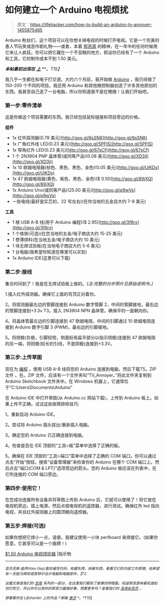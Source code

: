 # 如何建立一个 Arduino 电视烦扰

> 原文：<https://lifehacker.com/how-to-build-an-arduino-tv-annoyer-1455875485>

Arduino 粉丝们，这个项目可以在你想关掉电视的时候打开电视。它是一个完美的愚人节玩笑或恶作剧礼物——或者，本着 [邪恶周](http://lifehacker.com/tag/evil-week) 的精神，在一年中的任何时候用它来让人疯狂。你可以把它藏在一个不显眼的地方，假设你已经有了一个 Arduino 和工具，它的制作成本不到 1.50 美元。



***本帖最初出现在*** [***上***](http://www.instructables.com/id/150-Arduino-TV-Annoyer-Turns-TVs-on-when-you-/?ALLSTEPS) ***。*T15】**

我几乎一生都在和电子打交道。大约六个月前，我开始做 [Arduino](https://lifehacker.com/getting-started-with-arduino-electronics-hacking-5752663) ，我已经做了 150-200 个不同的项目。我还用 Arduino 和其他微控制器创造了许多其他原创的东西。我甚至自己造了一台电脑，所以你知道我不是在瞎搞！让我们开始吧。

### 第一步:零件清单

这是你做这个项目需要的东西。我已经包括鼠标链接和项目旁边的价格。

**组件**

*   1x 红外探测器(0.78 美元)[http://goo.gl/6sSN6](http://goo.gl/6sSN6)
*   1x 广角红外线 LED(0.23 美元)[http://goo.gl/5PFlS](http://goo.gl/5PFlS)
*   1x 窄角红外 LED(0.23 美元)[http://goo.gl/67sCf](http://goo.gl/67sCf)
*   1 个 2N3904 PNP 晶体管(或同等产品)(0.08 美元)[http://goo.gl/XD3jI](http://goo.gl/XD3jI)
*   1x 10 欧姆电阻器(棕色、黑色、黑色、金色)(0.05 美元)[http://goo.gl/UiKDs](http://goo.gl/UiKDs)
*   1x 47 欧姆电阻器(黄色、紫色、黑色、金色)($ 0.10)[http://goo.gl/89jXQ](http://goo.gl/89jXQ)
*   1x Arduino Uno(或同等产品)(25.00 美元)[http://goo.gl/p9wVs](http://goo.gl/p9wVs)
*   一些电线(最好是实芯的，22 号左右)(在你当地的五金店大约 7-8 美元)

**工具**

*   1 根 USB A-B 线(用于 Arduino 编程)($ 2.95)[http://goo.gl/3f6rx](http://goo.gl/3f6rx)
*   1 个烙铁(可选)(在您当地的五金/电子商店大约 15-25 美元)
*   1 卷薄焊料(在当地五金/电子商店大约 10 美元)
*   1 块无焊试验板(在当地电子商店大约 5-6 美元)
*   1 台电脑(我希望你知道在哪里可以买到)
*   1x Arduino IDE(这里可以下载)

### 第二步:接线

集合时间到了！我是在无焊试验板上做的。(*注:完整的分步照片见原始说明书。)*

1.插入红外探测器。确保它上面的穹顶正对着你。

2。将探测器最左边的管脚连接到 Arduino 数字管脚 2，中间的管脚接地，最右边的管脚连接到+3.3v
T3。插入 2N3904 NPN 晶体管。确保平的一面朝向你。

4。将晶体管最左边的引脚连接到 47 欧姆电阻，中间的引脚通过 10 欧姆电阻连接到 Arduino 数字引脚 3 (PWM)，最右边的引脚接地。

5。将阴极(负极，引脚较短，侧面标有扁平部分以指示阴极)连接到 47 欧姆电阻的另一端，将阳极(较长的引线，不是阴极)连接到+3.3V。

### 第三步:上传草图

现在为 [编程](http://lifehacker.com/how-to-start-making-your-own-electronics-with-arduino-a-5875365) 。使用 USB A-B 线将您的 Arduino 连接到电脑，然后下载T5。ZIP 文件 。在。ZIP 文件，应该有一个文件夹叫“TV_Annoyer。”将此文件夹复制到 Arduino Sketchbook 文件夹中。在 Windows 机器上，它通常位于“C:\Users\\Documents\Arduino”

在 Arduino IDE 中打开草图(从 Arduino.cc 网站下载)，上传到 Arduino 板上。如果上传不正确，试试这些故障排除技巧:

1。重新启动 Arduino IDE。

2。尝试将 Arduino 插头拔出/重新插入电脑。

3。确定您的 Arduino 已正确连接到电脑。

4。检查是否在 IDE 顶部的“工具>板”菜单中选择了正确的板。

5。确保在 IDE 顶部的“工具>端口”菜单中选择了正确的 COM 端口。你可以通过点击“开始”按钮，搜索“设备管理器”来检查你的 Arduino 在哪个 COM 端口上。然后点击“端口(COM & LPT)”选项旁边的箭头。您的 Arduino 板应该在列表中，在它所连接的 COM 端口旁边。

### 第四步:使用它！

在您成功连接所有设备并将草图上传到 Arduino 后，它就可以使用了！将它放在电视机旁边，插上电源，然后点按电视机的遥控器，进行测试。确保红外 led 指向电视，并且红外探测器上的圆顶朝向遥控器。

### 第五步:焊接(可选)

如果你想把它焊小一点，请便。我建议使用一小块 perfboard 来焊接它。(如果你愿意，它甚至可以是一个盾牌！)

[$1.50 Arduino 电视烦扰器](http://www.instructables.com/id/150-Arduino-TV-Annoyer-Turns-TVs-on-when-you-/?ALLSTEPS) |指示物

* * *

<small>*亚历克斯·盖伊(Alex Gay)喜欢编写代码，构建东西，拆解东西，看看它们的内部工作原理。他希望有一天能为微软或英特尔设计电脑和电脑部件。【T2*</small>

*<small>这篇文章是我们的</small>* [*<small>恶周</small>*](https://lifehacker.com/welcome-to-lifehackers-fourth-annual-evil-week-1453143089) *<small>系列的一部分，在这里我们看到了做事的阴暗面。知道邪恶意味着知道如何打败它，所以你可以用你的邪恶力量做好事。想要更多吗？查看我们的</small>* [*<small>恶周标签页</small>*](http://lifehacker.com/tag/evilweek) *<small>。</small>*

<small>*想看看你在 Lifehacker 上的作品？邮箱*</small> [<small>*泰莎*</small>](https://mail.google.com/mail/?view=cm&fs=1&tf=1&to=tessa@lifehacker.com) <small>*。*T15】</small>